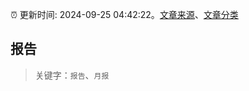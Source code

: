 :alarm_clock: 更新时间: 2024-09-25 04:42:22。[文章来源](/README.md)、[文章分类](/TAGS.md)

## 报告


> 关键字：`报告`、`月报`



